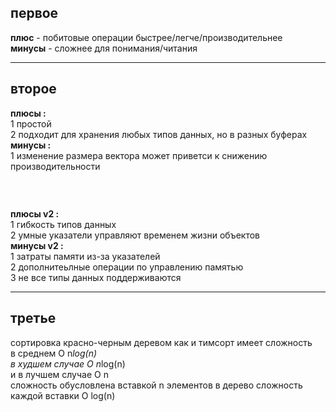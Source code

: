 ## первое <BR>
__плюс__ - побитовые операции быстрее/легче/производительнее <br>
__минусы__ -  сложнее для понимания/читания 
<HR>

## второе <BR>
__плюсы :__ <br/>
1 простой <br/>
2 подходит для хранения любых типов данных, но в разных буферах <br/>
__минусы :__<br/>
1 изменение размера вектора может приветси к снижению производительности 
### <br>
__плюсы v2 :__<br/>
1 гибкость типов данных<br/>
2 умные указатели управляют временем жизни объектов<br/>
__минусы v2 :__<br/>
1 затраты памяти из-за указателей<br/>
2 дополнитеьлные операции по управлению памятью<br/>
3 не все типы данных поддерживаются
<HR>

## третье <BR>
сортировка красно-черным деревом как и тимсорт имеет сложность <br/>
в среднем O n*log(n) <br/>
в худшем случае O n*log(n) <br/>
и в лучшем случае O n<br/>
сложность обусловлена вставкой n элементов в дерево сложность каждой вставки O log(n)